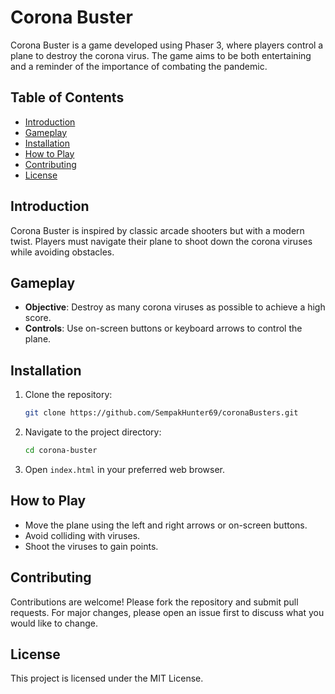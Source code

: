 # Corona Buster

Corona Buster is a game developed using Phaser 3, where players control a plane to destroy the corona virus. The game aims to be both entertaining and a reminder of the importance of combating the pandemic.

## Table of Contents
- [Introduction](#introduction)
- [Gameplay](#gameplay)
- [Installation](#installation)
- [How to Play](#how-to-play)
- [Contributing](#contributing)
- [License](#license)

## Introduction
Corona Buster is inspired by classic arcade shooters but with a modern twist. Players must navigate their plane to shoot down the corona viruses while avoiding obstacles.

## Gameplay
- **Objective**: Destroy as many corona viruses as possible to achieve a high score.
- **Controls**: Use on-screen buttons or keyboard arrows to control the plane.

## Installation
1. Clone the repository:
   ```bash
   git clone https://github.com/SempakHunter69/coronaBusters.git
   ```
2. Navigate to the project directory:
   ```bash
   cd corona-buster
   ```
3. Open `index.html` in your preferred web browser.

## How to Play
- Move the plane using the left and right arrows or on-screen buttons.
- Avoid colliding with viruses.
- Shoot the viruses to gain points.

## Contributing
Contributions are welcome! Please fork the repository and submit pull requests. For major changes, please open an issue first to discuss what you would like to change.

## License
This project is licensed under the MIT License.
